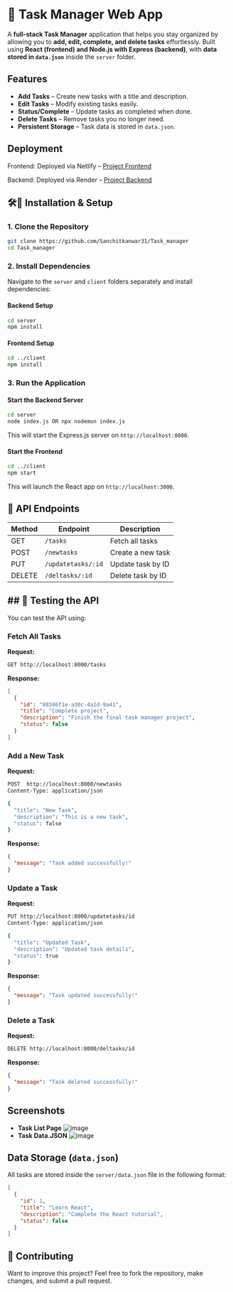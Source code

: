 # 📝 Task Manager Web App  

A **full-stack Task Manager** application that helps you stay organized by allowing you to **add, edit, complete, and delete tasks** effortlessly. Built using **React (frontend) and Node.js with Express (backend)**, with **data stored in `data.json`** inside the `server` folder.

## Features  
- **Add Tasks** – Create new tasks with a title and description.
- **Edit Tasks** – Modify existing tasks easily.
- **Status/Complete** – Update tasks as completed when done.
- **Delete Tasks** – Remove tasks you no longer need.
- **Persistent Storage** – Task data is stored in `data.json`.

## Deployment

Frontend: Deployed via Netlify – [Project Frontend](https://brilliant-naiad-d09ea5.netlify.app/)

Backend: Deployed via Render – [Project Backend](https://task-manager-oza9.onrender.com)


## 🛠️🔧  Installation & Setup  
### 1. Clone the Repository  
```sh
git clone https://github.com/Sanchitkanwar31/Task_manager
cd Task_manager
```

### 2. Install Dependencies  
Navigate to the `server` and `client` folders separately and install dependencies:

#### Backend Setup  
```sh
cd server
npm install
```

#### Frontend Setup  
```sh
cd ../client
npm install
```

### 3. Run the Application  
#### Start the Backend Server  
```sh
cd server
node index.js OR npx nodemon index.js
```
This will start the Express.js server on `http://localhost:8000`.

#### Start the Frontend  
```sh
cd ../client
npm start
```
This will launch the React app on `http://localhost:3000`.

## 🔗 API Endpoints  
| Method | Endpoint           | Description                |
|--------|-------------------|----------------------------|
| GET    | `/tasks`          | Fetch all tasks           |
| POST   | `/newtasks`       | Create a new task         |
| PUT    | `/updatetasks/:id`| Update task by ID         |
| DELETE | `/deltasks/:id`   | Delete task by ID         |

## ## 🧬 Testing the API  
You can test the API using:  
### Fetch All Tasks  
**Request:**  
```sh
GET http://localhost:8000/tasks
```
**Response:**  
```json
[
  {
    "id": "88346f1e-a30c-4a1d-9a41",
    "title": "Complete project",
    "description": "Finish the final task manager project",
    "status": false
  }
]
```

### Add a New Task  
**Request:**  
```sh
POST  http://localhost:8000/newtasks
Content-Type: application/json

{
  "title": "New Task",
  "description": "This is a new task",
  "status": false
}
```
**Response:**  
```json
{
  "message": "Task added successfully!"
}
```

### Update a Task  
**Request:**  
```sh
PUT http://localhost:8000/updatetasks/id
Content-Type: application/json

{
  "title": "Updated Task",
  "description": "Updated task details",
  "status": true
}
```
**Response:**  
```json
{
  "message": "Task updated successfully!"
}
```

### Delete a Task  
**Request:**  
```sh
DELETE http://localhost:8000/deltasks/id
```
**Response:**  
```json
{
  "message": "Task deleted successfully!"
}
```


##  Screenshots  
- **Task List Page**   ![image](https://github.com/user-attachments/assets/d37b331c-0104-49a4-9532-3476642a836b)
- **Task Data.JSON**  ![image](https://github.com/user-attachments/assets/c0a93ac0-59d6-4dd7-841a-3a931d043326)


## Data Storage (`data.json`)  
All tasks are stored inside the `server/data.json` file in the following format:
```json
[
  {
    "id": 1,
    "title": "Learn React",
    "description": "Complete the React tutorial",
    "status": false
  }
]
```

## 📌 Contributing  
Want to improve this project? Feel free to fork the repository, make changes, and submit a pull request.

